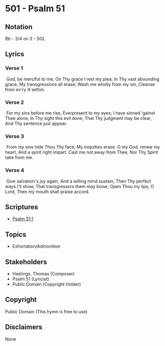 # 501 - Psalm 51

## Notation

Bb - 3/4 on 3 - SOL

## Lyrics

### Verse 1

 God, be merciful to me; On Thy grace I rest my plea; In Thy vast abounding grace, My transgressions all erase; Wash me wholly from my sin, Cleanse from ev'ry ill within.

### Verse 2

 For my sins before me rise, Everpresent to my eyes; I have sinned 'gainst Thee alone, In Thy sight this evil done; That Thy judgment may be clear, And Thy sentence just appear.

### Verse 3

 From my sins hide Thou Thy face; My iniquities erase. O my God, renew my heart, And a spirit right impart. Cast me not away from Thee, Nor Thy Spirit take from me. 

### Verse 4

 Give salvation's joy again, And a willing mind sustain; Then Thy perfect ways I'll show, That transgressors them may know; Open Thou my lips, O Lord, Then my mouth shall praise accord. 


## Scriptures

- [Psalm 51:1](https://www.biblegateway.com/passage/?search=Psalm%2051%3A1)

## Topics

- Exhortation/Admonition

## Stakeholders

- Hastings, Thomas (Composer)
- Psalm 51 (Lyricist)
- Public Domain (Copyright Holder)

## Copyright

Public Domain
(This hymn is free to use)

## Disclaimers

None

